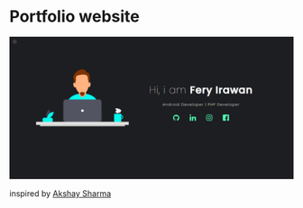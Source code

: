 # Portfolio website

 <a href="https://ferys2195.github.io/" rel="akshay2211">![](img/image17.png)</a>

 <p>inspired by  <a href="https://github.com/akshay2211" rel="akshay2211">Akshay Sharma</a></p>

